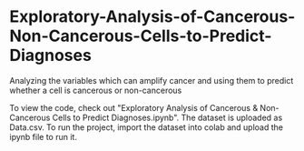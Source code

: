 # Exploratory-Analysis-of-Cancerous-Non-Cancerous-Cells-to-Predict-Diagnoses
Analyzing the variables which can amplify cancer and using them to predict whether a cell is cancerous or non-cancerous

To view the code, check out "Exploratory Analysis of Cancerous & Non-Cancerous Cells to Predict Diagnoses.ipynb".
The dataset is uploaded as Data.csv.
To run the project, import the dataset into colab and upload the ipynb file to run it.
